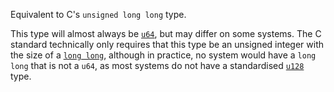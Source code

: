 Equivalent to C's `unsigned long long` type.

This type will almost always be [`u64`], but may differ on some systems. The C standard technically only requires that this type be an unsigned integer with the size of a [`long long`], although in practice, no system would have a `long long` that is not a `u64`, as most systems do not have a standardised [`u128`] type.

[`long long`]: type.c_longlong.html
[`u64`]: ../../primitive.u64.html
[`u128`]: ../../primitive.u128.html
